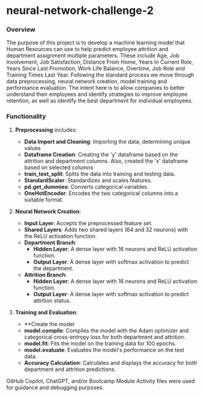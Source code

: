 # neural-network-challenge-2

### Overview

The purpose of this project is to develop a machine learning model that Human Resources can use to help predict employee attrition and department assignment multiple parameters. These include Age, Job Involvement, Job Satisfaction, Distance From Home, Years In Current Role, Years Since Last Promotion, Work Life Balance, Overtime, Job Role and Training Times Last Year. Following the standard process we move through data preprocessing, neural network creation, model training and performance evaluation. The intent here is to allow companies to better understand their employees and identify strategies to improve employee retention, as well as identify the best department for individual employees.

### Functionality

1. **Preprocessing** includes: 
   - **Data Import and Cleaning**: Importing the data, determining unique values
   - **Dataframe Creation**: Creating the 'y' dataframe based on the attrition and department columns. Also, created the 'x' dataframe based on selected columns
   - **train_test_split**: Splits the data into training and testing data.
   - **StandardScaler**: Standardizes and scales features.
   - **pd.get_dummies**: Converts categorical variables.
   - **OneHotEncoder**: Encodes the two categorical columns into a suitable format.

2. **Neural Network Creation**:
   - **Input Layer**: Accepts the preprocessed feature set.
   - **Shared Layers**: Adds two shared layers (64 and 32 neurons) with the ReLU activation function.
   - **Department Branch**:
     - **Hidden Layer**: A dense layer with 16 neurons and ReLU activation function.
     - **Output Layer**: A dense layer with softmax activation to predict the department.
   - **Attrition Branch**:
     - **Hidden Layer**: A dense layer with 16 neurons and ReLU activation function.
     - **Output Layer**: A dense layer with softmax activation to predict attrition status.

3. **Training and Evaluation**:
   - **Create the model
   - **model.compile**: Compiles the model with the Adam optimizer and categorical cross-entropy loss for both department and attrition.
   - **model.fit**: Fits the model on the training data for 100 epochs.
   - **model.evaluate**: Evaluates the model's performance on the test data.
   - **Accuracy Calculation**: Calculates and displays the accuracy for both department and attrition predictions.


GitHub Copilot, ChatGPT, and/or Bootcamp Module Activity files were used for guidance and debugging purposes.
